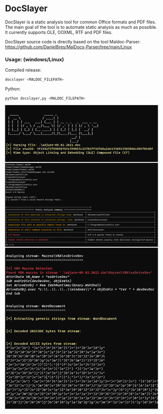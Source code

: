 # DocSlayer
DocSlayer is a static analysis tool for common Office formats and PDF files.
The main goal of the tool is to automate static analysis as much as possible.
It currently supports OLE, OOXML, RTF and PDF files.

DocSlayer source code is directly based on the tool Maldoc-Parser: 
https://github.com/DanielBres/MalDocs-Parser/tree/main/Linux 

### Usage: (windows/Linux)

Compiled release:
```bash
docslayer <MALDOC_FILEPATH>
```

Python:
```bash
python docslayer,py <MALDOC_FILEPATH>
```

<img src="./images/docslayer1.png" alt="" width="600 ">

<img src="./images/docslayer2.png" alt="" width="800 ">

<img src="./images/docslayer3.png" alt="" width="800 ">
